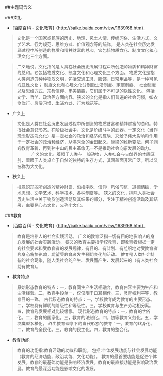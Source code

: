 ##主题词含义

###文化

- [百度百科 - 文化教育]（http://baike.baidu.com/view/1639168.htm）

> 文化是一个国家或民族的历史、地理、风土人情、传统习俗、生活方式、文学艺术、行为规范、思维方式、价值观念等的统称。
是人类在社会历史发展过程中所创造的物质和精神财富的总和，它包括物质文化、制度文化和心理文化三个方面。

> 广义地说，文化指的是人类在社会历史发展过程中所创造的物质和精神财富的总和。它包括物质文化、制度文化和心理文化三个方面。
物质文化是指人类创造的种种物质文明，包括交通工具、服饰、日常用品等，是一种可见的显性文化；
制度文化和心理文化分别指生活制度、家庭制度、 社会制度以及思维方式、宗教信仰、审美情趣，它们属于不可见的隐性文化。
包括文学、哲学、政治等方面内容。狭义的文化是指人们普遍的社会习惯，如衣食住行、风俗习惯、生活方式、行为规范等。

- 广义上

> 文化是人类在社会历史发展过程中所创造的物质财富和精神财富的总和。特指社会意识形态。在阶级社会中，文化是阶级斗争的武器。一定文化（当作观念形态的文化）是一定社会的政治和经济的反映，又给予伟大影响和作用于一定社会的政治和经济，从洪秀全的金田起义、康梁的维新变法、何子渊的教育革新，再到孙中山的民主革命无一不是推动社会向前发展的动力。 　
　　广义的文化，着眼于人类与一般动物，人类社会与自然界的本质区别，着眼于人类卓立于自然的独特的生存方式，其涵盖面非常广泛，所以又被称为大文化。 

- 狭义上

> 指意识形态所创造的精神财富，包括宗教、信仰、风俗习惯、道德情操、学术思想、文学艺术、科学技术、各种制度等。
狭义的文化，排除人类社会历史生活中关于物质创造活动及其结果的部分，专注于精神创造活动及其结果，主要是心态文化，又称小文化。 　

###教育

- [百度百科 - 文化教育]（http://baike.baidu.com/view/1639168.htm）

> 教育是培养人的社会实践活动。 广义的教育泛指一切有目的地影响人的身心发展的社会实践活动。
狭义的教育主要指学校教育，即教育者根据一定的社会要求和受教育者的发展规律，有目的、有计划、有组织地对受教育者的身心施加影响，期望受教育者发生预期变化的活动。 教育是人类社会特有的社会现象，随人类社会的产生、发展而产生、发展起来的（有人类社会就有教育）。

- 教育特点

> 原始形态教育的特点：一，教育同生产生活相融合，教育内容主要为生产和生活经验。二，教育手段单一，仅仅限于口耳相传。三，教育权利平等，教育目的一致。
古代形态教育的特点：一，学校教育成为教育的主要形态。二，学校具有鲜明的阶级性和等级性。三，学校教育与生产劳动相分离。四，教育的发展相对比较缓慢。
现代形态教育的特点：一，教育的世俗化。二，教育的国家化。三，教育的法制化。四，初等教育义务化。五，学校类型多样化。
终生教育理念下的当代形态的教育：一，教育的终身化。二，教育的全民化。三，教育的民主化。四，教育的整合化。

- 教育功能

> 教育的功能指:教育活动的功效和职能。 包括:个体发展功能与社会发展功能（教育的经济功能、政治功能、文化功能）。 
教育的最首要功能是促进个体发展。教育的最基础功能是影响经济发展。教育的最直接功能是影响政治发展。教育的最深远功能是影响文化的发展。